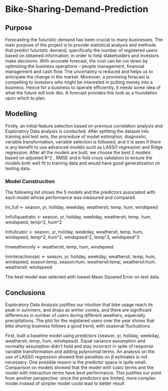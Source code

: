 # Bike-Sharing-Demand-Prediction

## Purpose

Forecasting the futuristic demand has been crucial to many businesses. The main purpose of the project is to provide statistical analysis and methods that predict futuristic demand, specifically the number of registered users based on obtained information, in order to help stakeholders and investors make decisions. With accurate forecast, the cost can be cut down by optimizing the business operations – people management, financial management and cash flow. The uncertainty is reduced and helps us to anticipate the change in the market. Moreover, a promising forecast is compelling to investors who might be interested in putting money into a business. Hence for a business to operate efficiently, it needs some idea of what the future will look like. A forecast provides this look as a foundation upon which to plan.

## Modelling

Firstly, an initial feature selection based on previous correlation analysis and Exploratory Data analysis is conducted. After splitting the dataset into training and test sets, the procedure of model estimation, diagnostic, variable transformation, variable selection is followed, and it is seen if there is any benefit to use advanced models such as LASSO regression and Ridge regression. After all the models are built, we choose the best 2 models based on adjusted R^2 , RMSE and k-fold cross validation to ensure the models both well fit to training data and would have good generalization on testing data.

### Model Construction

The following list shows the 5 models and the predictors associated with each model whose performance was measured and compared. 

lm_full <-	season, yr, holiday, weekday, weathersit, temp, hum, windspeed

lmfullquadratic <-	season, yr, holiday, weekday, weathersit, temp, hum, windspeed, temp^2, hum^2

lmfullcubic <-	season, yr, holiday, weekday, weathersit, temp, hum, windspeed, temp^2, hum^2, windspeed^2, temp^3, windspeed^3

lmweatheronly <-	weathersit, temp, hum, windspeed

lminteractionsaic <-	season, yr, holiday, weekday, weathersit, temp, hum, windspeed, season:temp, season:hum, weathersit:temp, weathersit:hum, weathersit: windspeed

The best model was selected with lowest Mean Squared Error on test data.

## Conclusions

Exploratory Data Analysis justifies our intuition that bike usage reach its peak in summers, and drops as winter comes, and there are significant differences in number of users during different weathers, especially precipitations. The plot for the registered users over the year shows that bike sharing business follows a good trend, with seasonal fluctuations.

First, built a baseline model using predictors {season, yr, holiday, weekday, weathersit, temp, hum, windspeed}. Equal variance assumption and normality assumption didn't hold and stay incorrect in spite of response variable transformation and adding polynomial terms. An analysis on the use of LASSO regression showed that penalties on β estimates is not necessary. One possible reason is the predictor space is quite small. Comparison on models showed that the model with cubic terms and the model with interaction terms have best performance. This justifies our point from another perspective: since the predictors are limited, more complex model instead of simpler model could lead to better result



